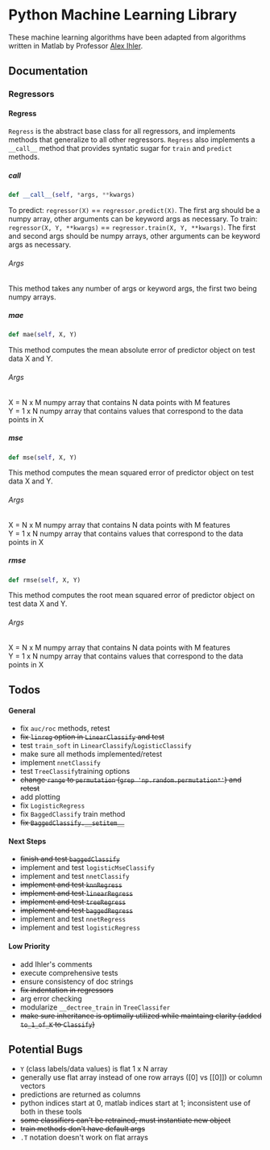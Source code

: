 # Python Machine Learning Library

These machine learning algorithms have been adapted from
algorithms written in Matlab by Professor [Alex Ihler](http://www.ics.uci.edu/~ihler/). 

## Documentation

### Regressors

#### Regress

```Regress``` is the abstract base class for all regressors, 
and implements methods that generalize to all other regressors. 
```Regress``` also implements a ```__call__``` method that provides
syntatic sugar for ```train``` and ```predict``` methods.

##### __call__

```python
def __call__(self, *args, **kwargs)
```
To predict: ```regressor(X)``` == ```regressor.predict(X)```. The first arg 
should be a numpy array, other arguments can be keyword args as necessary.
To train: ```regressor(X, Y, **kwargs)``` == ```regressor.train(X, Y, **kwargs)```.
The first and second args should be numpy arrays, other arguments can be keyword args 
as necessary.

###### Args 

This method takes any number of args or keyword args, the first two being numpy arrays.

##### mae

```python
def mae(self, X, Y)
```
This method computes the mean absolute error of predictor object on test data X and Y.

###### Args

X = N x M numpy array that contains N data points with M features
<br>
Y = 1 x N numpy array that contains values that correspond to the data points in X

##### mse

```python
def mse(self, X, Y)
```
This method computes the mean squared error of predictor object on test data X and Y. 

###### Args

X = N x M numpy array that contains N data points with M features
<br>
Y = 1 x N numpy array that contains values that correspond to the data points in X

##### rmse

```python
def rmse(self, X, Y)
```
This method computes the root mean squared error of predictor object on test data X and Y. 

###### Args

X = N x M numpy array that contains N data points with M features
<br>
Y = 1 x N numpy array that contains values that correspond to the data points in X

####


## Todos

#### General


* fix ```auc/roc``` methods, retest
* ~~fix ```linreg``` option in ```LinearClassify``` and test~~
* test ```train_soft``` in ```LinearClassify```/```LogisticClassify```
* make sure all methods implemented/retest
* implement ```nnetClassify``` 
* test ```TreeClassify```training options 
* ~~change ```range``` to ```permutation``` (```grep 'np.random.permutation*'```) and retest~~
* add plotting 
* fix ```LogisticRegress```
* fix ```BaggedClassify``` train method
* ~~fix ```BaggedClassify.__setitem__```~~	

#### Next Steps

* ~~finish and test ```baggedClassify```~~
* implement and test ```logisticMseClassify```
* implement and test ```nnetClassify```
* ~~implement and test ```knnRegress```~~
* ~~implement and test ```linearRegress```~~
* ~~implement and test ```treeRegress```~~
* ~~implement and test ```baggedRegress```~~
* implement and test ```nnetRegress```
* implement and test ```logisticRegress```

#### Low Priority

* add Ihler's comments 
* execute comprehensive tests
* ensure consistency of doc strings
* ~~fix indentation in regressors~~
* arg error checking
* modularize ```__dectree_train``` in ```TreeClassifer```
* ~~make sure inheritance is optimally utilized while maintaing clarity (added ```to_1_of_K``` to ```Classify```)~~


## Potential Bugs

* ```Y``` (class labels/data values) is flat 1 x N array
* generally use flat array instead of one row arrays ([0] vs [[0]]) or column vectors
* predictions are returned as columns
* python indices start at 0, matlab indices start at 1; inconsistent use of both in these tools 
* ~~some classifiers can't be retrained, must instantiate new object~~
* ~~train methods don't have default args~~ 
* ```.T``` notation doesn't work on flat arrays




